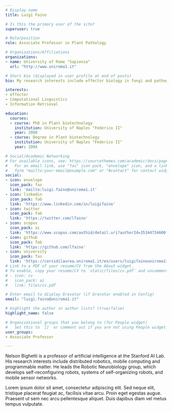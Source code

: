 ```yaml
---
# Display name
title: Luigi Faino

# Is this the primary user of the site?
superuser: true

# Role/position
role: Associate Professor in Plant Pathology

# Organizations/Affiliations
organizations:
- name: University of Rome "Sapienza" 
  url: "http://www.uniroma1.it"

# Short bio (displayed in user profile at end of posts)
bio: My research interests include effector biology in fungi and pathogenomics.

interests:
- effector
- Computational Linguistics
- Information Retrieval

education:
  courses:
  - course: PhD in Plant biotechnology
    institution: University of Naples "Federico II"
    year: 2008
  - course: Degree in Plant biotechnology
    institution: University of Naples "Federico II"
    year: 2004

# Social/Academic Networking
# For available icons, see: https://sourcethemes.com/academic/docs/page-builder/#icons
#   For an email link, use "fas" icon pack, "envelope" icon, and a link in the
#   form "mailto:your-email@example.com" or "#contact" for contact widget.
social:
- icon: envelope
  icon_pack: fas
  link: 'mailto:luigi.faino@uniroma1.it'
- icon: linkedin
  icon_pack: fab
  link: 'https://www.linkedin.com/in/luigifaino'
- icon: twitter
  icon_pack: fab
  link: 'https://twitter.com/lfaino'
- icon: scopus
  icon_pack: ai
  link: 'https://www.scopus.com/authid/detail.uri?authorId=35344734600'
- icon: github
  icon_pack: fab
  link: 'https://github.com/lfaino'
- icon: university
  icon_pack: fas
  link: 'https://corsidilaurea.uniroma1.it/en/users/luigifainouniroma1it'
# Link to a PDF of your resume/CV from the About widget.
# To enable, copy your resume/CV to `static/files/cv.pdf` and uncomment the lines below.
# - icon: cv
#   icon_pack: ai
#   link: files/cv.pdf

# Enter email to display Gravatar (if Gravatar enabled in Config)
email: "luigi.faino@uniroma1.it"

# Highlight the author in author lists? (true/false)
highlight_name: false

# Organizational groups that you belong to (for People widget)
#   Set this to `[]` or comment out if you are not using People widget.
user_groups:
- Associate Professor

---
```

<link rel="stylesheet" href="https://cdn.jsdelivr.net/gh/jpswalsh/academicons@1/css/academicons.min.css">

Nelson Bighetti is a professor of artificial intelligence at the Stanford AI Lab. His research interests include distributed robotics, mobile computing and programmable matter. He leads the Robotic Neurobiology group, which develops self-reconfiguring robots, systems of self-organizing robots, and mobile sensor networks.

Lorem ipsum dolor sit amet, consectetur adipiscing elit. Sed neque elit, tristique placerat feugiat ac, facilisis vitae arcu. Proin eget egestas augue. Praesent ut sem nec arcu pellentesque aliquet. Duis dapibus diam vel metus tempus vulputate.
